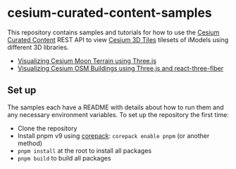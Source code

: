 # cesium-curated-content-samples

This repository contains samples and tutorials for how to use the [Cesium Curated Content](https://developer.bentley.com/apis/cesium-curated-content/) REST API to view [Cesium 3D Tiles](https://github.com/CesiumGS/3d-tiles) tilesets of iModels using different 3D libraries.

- [Visualizing Cesium Moon Terrain using Three.js](threejs-sample)
- [Visualizing Cesium OSM Buildings using Three.js and react-three-fiber](r3f-sample)

## Set up

The samples each have a README with details about how to run them and any necessary environment variables. To set up the repository the first time:

- Clone the repository
- Install pnpm v9 using [corepack](https://pnpm.io/installation#using-corepack): `corepack enable pnpm` (or another method)
- `pnpm install` at the root to install all packages
- `pnpm build` to build all packages
